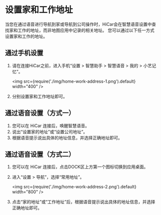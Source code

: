 # 设置家和工作地址

当您在通过语音进行导航到家或导航到公司操作时，HiCar会在智慧语音设置中查找家和工作的地址，而非地图应用中记录的相关地址。
您可以通过以下任一方式设置家和工作的地址。

## 通过手机设置
1. 请在连接HiCar之前，进入手机“设置 > 智慧助手 > 智慧语音 > 我的 > 小艺记忆”。
   
    <img
        src={require('./img/home-work-address-1.png').default}
        width="400" 
    />

2. 分别设置家和工作地址即可。

## 通过语音设置（方式一）

1. 您可以在 HiCar 连接后，唤醒智慧语音。
2. 说出“设置家的地址”或“设置公司地址”。
3. 根据语音提示说出具体的地址信息，并选择正确地址即可。

## 通过语音设置（方式二）

1. 您可以在 HiCar 连接后，点击DOCK区上方第一个图标切换到应用桌面。
2. 进入“设置 > 导航”，选择“常用地址”。
   
    <img
        src={require('./img/home-work-address-2.png').default}
        width="800" 
    />

3. 点击“家的地址”或“工作地址”后，根据语音提示说出具体的地址信息，并选择正确地址即可。